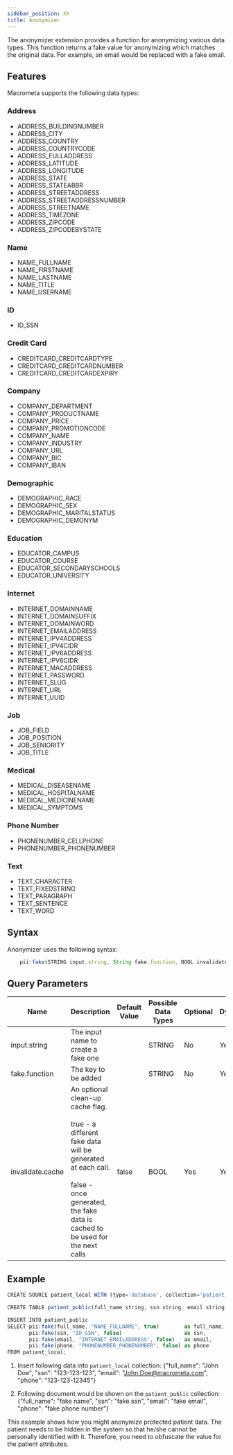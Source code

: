 ```yaml
---
sidebar_position: XX
title: Anonymizer
---
```


The anonymizer extension provides a function for anonymizing various data types. This function returns a fake value for anonymizing which matches the original data. For example, an email would be replaced with a fake email.

## Features

Macrometa supports the following data types:

### Address

- ADDRESS_BUILDINGNUMBER
- ADDRESS_CITY
- ADDRESS_COUNTRY
- ADDRESS_COUNTRYCODE
- ADDRESS_FULLADDRESS
- ADDRESS_LATITUDE
- ADDRESS_LONGITUDE
- ADDRESS_STATE
- ADDRESS_STATEABBR
- ADDRESS_STREETADDRESS
- ADDRESS_STREETADDRESSNUMBER
- ADDRESS_STREETNAME
- ADDRESS_TIMEZONE
- ADDRESS_ZIPCODE
- ADDRESS_ZIPCODEBYSTATE

### Name

- NAME_FULLNAME
- NAME_FIRSTNAME
- NAME_LASTNAME
- NAME_TITLE
- NAME_USERNAME

### ID

- ID_SSN

### Credit Card

- CREDITCARD_CREDITCARDTYPE
- CREDITCARD_CREDITCARDNUMBER
- CREDITCARD_CREDITCARDEXPIRY

### Company

- COMPANY_DEPARTMENT
- COMPANY_PRODUCTNAME
- COMPANY_PRICE
- COMPANY_PROMOTIONCODE
- COMPANY_NAME
- COMPANY_INDUSTRY
- COMPANY_URL
- COMPANY_BIC
- COMPANY_IBAN

### Demographic

- DEMOGRAPHIC_RACE
- DEMOGRAPHIC_SEX
- DEMOGRAPHIC_MARITALSTATUS
- DEMOGRAPHIC_DEMONYM

### Education

- EDUCATOR_CAMPUS
- EDUCATOR_COURSE
- EDUCATOR_SECONDARYSCHOOLS
- EDUCATOR_UNIVERSITY

### Internet

- INTERNET_DOMAINNAME
- INTERNET_DOMAINSUFFIX
- INTERNET_DOMAINWORD
- INTERNET_EMAILADDRESS
- INTERNET_IPV4ADDRESS
- INTERNET_IPV4CIDR
- INTERNET_IPV6ADDRESS
- INTERNET_IPV6CIDR
- INTERNET_MACADDRESS
- INTERNET_PASSWORD
- INTERNET_SLUG
- INTERNET_URL
- INTERNET_UUID

### Job

- JOB_FIELD
- JOB_POSITION
- JOB_SENIORITY
- JOB_TITLE

### Medical

- MEDICAL_DISEASENAME
- MEDICAL_HOSPITALNAME
- MEDICAL_MEDICINENAME
- MEDICAL_SYMPTOMS

### Phone Number

- PHONENUMBER_CELLPHONE
- PHONENUMBER_PHONENUMBER

### Text


- TEXT_CHARACTER
- TEXT_FIXEDSTRING
- TEXT_PARAGRAPH
- TEXT_SENTENCE
- TEXT_WORD



## Syntax

Anonymizer uses the following syntax:

```js
	pii:fake(STRING input.string, String fake.function, BOOL invalidate.cache)
```
					  
					  
## Query Parameters


| Name             | Description                                 | Default Value | Possible Data Types | Optional | Dynamic |
|------------------|---------------------------------------------|---------------|---------------------|----------|---------|
| input.string     | The input name to create a fake one         |               | STRING              | No       | Yes     |
| fake.function    | The key to be added                         |               | STRING              | No       | Yes     |
| invalidate.cache | An optional clean-up cache flag.<br /><br />true - a different fake data will be generated at each call. <br /><br />false - once generated, the fake data is cached to be used for the next calls           | false         | BOOL                | Yes      | Yes     |

## Example

```js
CREATE SOURCE patient_local WITH (type='database', collection='patient_local', replication.type="local", map.type='json') (full_name string, ssn string, email string, phone string);

CREATE TABLE patient_public(full_name string, ssn string, email string, phone string);

INSERT INTO patient_public
SELECT pii:fake(full_name, "NAME_FULLNAME", true)        as full_name,
       pii:fake(ssn, "ID_SSN", false)                    as ssn,
       pii:fake(email, "INTERNET_EMAILADDRESS", false)   as email,
       pii:fake(phone, "PHONENUMBER_PHONENUMBER", false) as phone
FROM patient_local;
```

1. Insert following data into `patient_local` collection:
{"full_name": "John Doe", "ssn": "123-123-123", "email": "John.Doe@macrometa.com", "phone": "123-123-12345"}

1. Following document would be shown on the `patient_public` collection:
        {"full_name": "fake name", "ssn": "fake ssn", "email": "fake email", "phone": "fake phone number"}

This example shows how you might anonymize protected patient data. The patient needs to be hidden in the system so that he/she cannot be personally identified with it. Therefore, you need to obfuscate the value for the patient attributes. 